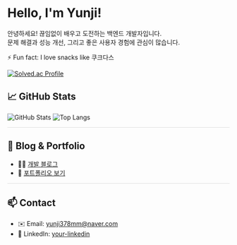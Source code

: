 # Hello, I'm Yunji!

안녕하세요! 끊임없이 배우고 도전하는 백엔드 개발자입니다.  
문제 해결과 성능 개선, 그리고 좋은 사용자 경험에 관심이 많습니다.

⚡ Fun fact: I love snacks like 쿠크다스


[![Solved.ac Profile](http://mazassumnida.wtf/api/generate_badge?boj=yunji378mm)](https://solved.ac/yunji378mm)


## 📈 GitHub Stats

![GitHub Stats](https://github-readme-stats.vercel.app/api?username=can378&show_icons=true&theme=tokyonight)
![Top Langs](https://github-readme-stats.vercel.app/api/top-langs/?username=can378&hide=Jupyter%20Notebook&layout=compact&theme=tokyonight)

<hr style="height:1px; border:none; background-color:#ddd;" />

## 📝 Blog & Portfolio

- 🧑‍💻 [개발 블로그](https://yun000.tistory.com/)
- 📄 [포트폴리오 보기](https://github.com/can378)

<hr style="height:1px; border:none; background-color:#ddd;" />

## 📫 Contact

- ✉️ Email: yunji378mm@naver.com
- 💼 LinkedIn: [your-linkedin](https://linkedin.com/in/your-name)
